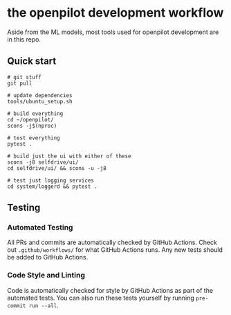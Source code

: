 # the openpilot development workflow

Aside from the ML models, most tools used for openpilot development are in this repo.

## Quick start

```
# git stuff
git pull

# update dependencies
tools/ubuntu_setup.sh

# build everything
cd ~/openpilot/
scons -j$(nproc)

# test everything
pytest .

# build just the ui with either of these
scons -j8 selfdrive/ui/
cd selfdrive/ui/ && scons -u -j8

# test just logging services
cd system/loggerd && pytest .
```


## Testing

### Automated Testing

All PRs and commits are automatically checked by GitHub Actions. Check out `.github/workflows/` for what GitHub Actions runs. Any new tests should be added to GitHub Actions.

### Code Style and Linting

Code is automatically checked for style by GitHub Actions as part of the automated tests. You can also run these tests yourself by running `pre-commit run --all`.
